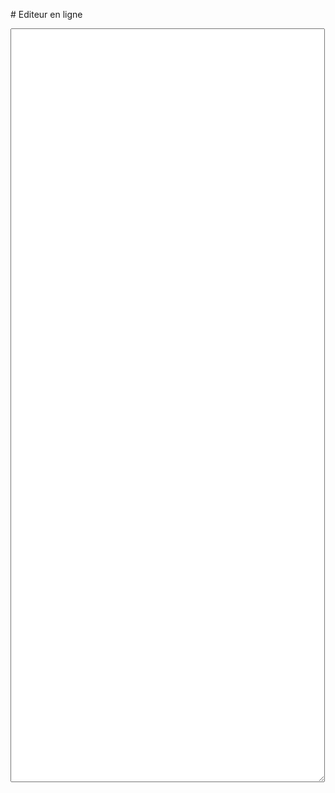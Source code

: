 # Editeur en ligne
<textarea id="text" name="text" rows="80" cols="60"></textarea>

<script src="https://code.jquery.com/jquery-3.6.0.min.js" integrity="sha256-/xUj+3OJU5yExlq6GSYGSHk7tPXikynS7ogEvDej/m4=" crossorigin="anonymous"></script>
<script type="text/javascript">
    var text = "";

    $(documet).ready(function(){
        const str = window.location.href;

        const words = str.split('#');
        str = words[1];
        $("#text").val(str);
    })

    $("#text").change(function(){
        text = $("#text").val();
        location.href="#"+text;
    });
</script>